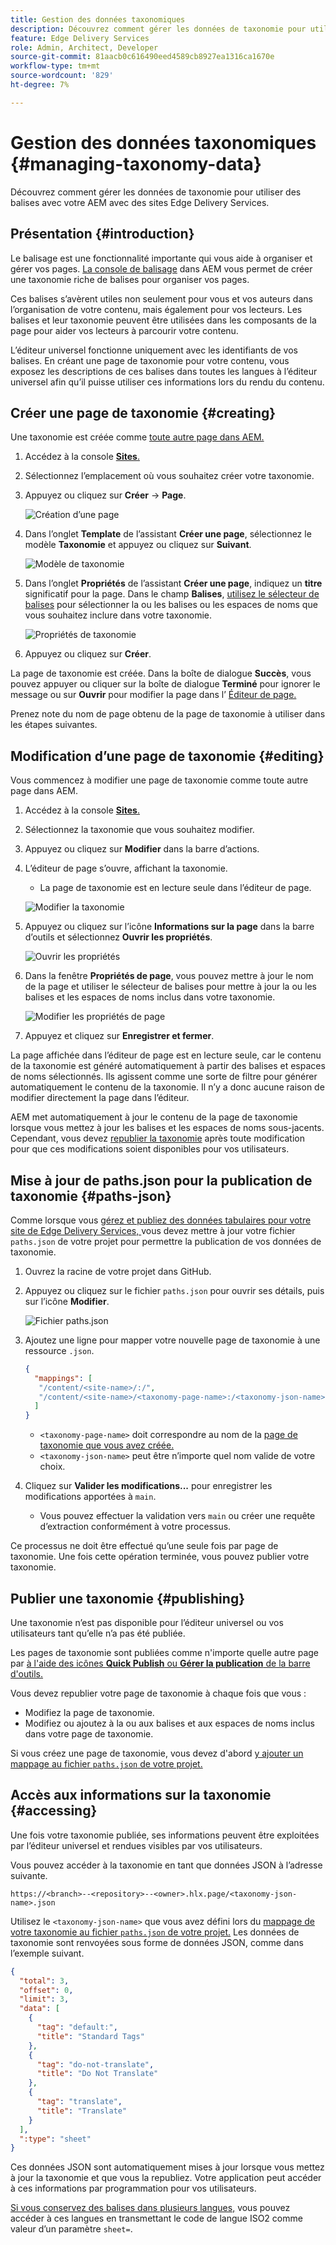 ```yaml
---
title: Gestion des données taxonomiques
description: Découvrez comment gérer les données de taxonomie pour utiliser des balises avec votre AEM avec des sites Edge Delivery Services.
feature: Edge Delivery Services
role: Admin, Architect, Developer
source-git-commit: 81aacb0c616490eed4589cb8927ea1316ca1670e
workflow-type: tm+mt
source-wordcount: '829'
ht-degree: 7%

---
```



# Gestion des données taxonomiques {#managing-taxonomy-data}

Découvrez comment gérer les données de taxonomie pour utiliser des balises avec votre AEM avec des sites Edge Delivery Services.

## Présentation {#introduction}

Le balisage est une fonctionnalité importante qui vous aide à organiser et gérer vos pages. [La console de balisage](/help/sites-cloud/administering/tags.md#tagging-console) dans AEM vous permet de créer une taxonomie riche de balises pour organiser vos pages.

Ces balises s’avèrent utiles non seulement pour vous et vos auteurs dans l’organisation de votre contenu, mais également pour vos lecteurs. Les balises et leur taxonomie peuvent être utilisées dans les composants de la page pour aider vos lecteurs à parcourir votre contenu.

L’éditeur universel fonctionne uniquement avec les identifiants de vos balises. En créant une page de taxonomie pour votre contenu, vous exposez les descriptions de ces balises dans toutes les langues à l’éditeur universel afin qu’il puisse utiliser ces informations lors du rendu du contenu.

## Créer une page de taxonomie {#creating}

Une taxonomie est créée comme [toute autre page dans AEM.](/help/sites-cloud/authoring/sites-console/creating-pages.md)

1. Accédez à la console [**Sites**.](/help/sites-cloud/authoring/sites-console/introduction.md)

1. Sélectionnez l’emplacement où vous souhaitez créer votre taxonomie.

1. Appuyez ou cliquez sur **Créer** -> **Page**.

   ![Création d’une page](assets/taxonomy/create-page.png)

1. Dans l’onglet **Template** de l’assistant **Créer une page**, sélectionnez le modèle **Taxonomie** et appuyez ou cliquez sur **Suivant**.

   ![Modèle de taxonomie](assets/taxonomy/taxonomy-template.png)

1. Dans l’onglet **Propriétés** de l’assistant **Créer une page**, indiquez un **titre** significatif pour la page. Dans le champ **Balises**, [utilisez le sélecteur de balises](/help/sites-cloud/authoring/sites-console/tags.md) pour sélectionner la ou les balises ou les espaces de noms que vous souhaitez inclure dans votre taxonomie.

   ![Propriétés de taxonomie](assets/taxonomy/create-page-wizard-properties.png)

1. Appuyez ou cliquez sur **Créer**.

La page de taxonomie est créée. Dans la boîte de dialogue **Succès**, vous pouvez appuyer ou cliquer sur la boîte de dialogue **Terminé** pour ignorer le message ou sur **Ouvrir** pour modifier la page dans l’ [Éditeur de page.](/help/sites-cloud/authoring/page-editor/introduction.md)

Prenez note du nom de page obtenu de la page de taxonomie à utiliser dans les étapes suivantes.

## Modification d’une page de taxonomie {#editing}

Vous commencez à modifier une page de taxonomie comme toute autre page dans AEM.

1. Accédez à la console [**Sites**.](/help/sites-cloud/authoring/sites-console/introduction.md)

1. Sélectionnez la taxonomie que vous souhaitez modifier.

1. Appuyez ou cliquez sur **Modifier** dans la barre d’actions.

1. L’éditeur de page s’ouvre, affichant la taxonomie.

   * La page de taxonomie est en lecture seule dans l’éditeur de page.

   ![Modifier la taxonomie](assets/taxonomy/edit-page.png)

1. Appuyez ou cliquez sur l’icône **Informations sur la page** dans la barre d’outils et sélectionnez **Ouvrir les propriétés**.

   ![Ouvrir les propriétés](assets/taxonomy/open-properties.png)

1. Dans la fenêtre **Propriétés de page**, vous pouvez mettre à jour le nom de la page et utiliser le sélecteur de balises pour mettre à jour la ou les balises et les espaces de noms inclus dans votre taxonomie.

   ![Modifier les propriétés de page](assets/taxonomy/edit-properties.png)

1. Appuyez et cliquez sur **Enregistrer et fermer**.

La page affichée dans l’éditeur de page est en lecture seule, car le contenu de la taxonomie est généré automatiquement à partir des balises et espaces de noms sélectionnés. Ils agissent comme une sorte de filtre pour générer automatiquement le contenu de la taxonomie. Il n’y a donc aucune raison de modifier directement la page dans l’éditeur.

AEM met automatiquement à jour le contenu de la page de taxonomie lorsque vous mettez à jour les balises et les espaces de noms sous-jacents. Cependant, vous devez [republier la taxonomie](#publishing) après toute modification pour que ces modifications soient disponibles pour vos utilisateurs.

## Mise à jour de paths.json pour la publication de taxonomie {#paths-json}

Comme lorsque vous [ gérez et publiez des données tabulaires pour votre site de Edge Delivery Services, ](/help/edge/wysiwyg-authoring/tabular-data.md) vous devez mettre à jour votre fichier `paths.json` de votre projet pour permettre la publication de vos données de taxonomie.

1. Ouvrez la racine de votre projet dans GitHub.

1. Appuyez ou cliquez sur le fichier `paths.json` pour ouvrir ses détails, puis sur l’icône **Modifier**.

   ![Fichier paths.json](assets/taxonomy/paths-json.png)

1. Ajoutez une ligne pour mapper votre nouvelle page de taxonomie à une ressource `.json`.

   ```json
   {
     "mappings": [
      "/content/<site-name>/:/",
      "/content/<site-name>/<taxonomy-page-name>:/<taxonomy-json-name>.json"
     ]
   }
   ```

   * `<taxonomy-page-name>` doit correspondre au nom de la [page de taxonomie que vous avez créée.](#creating)
   * `<taxonomy-json-name>` peut être n’importe quel nom valide de votre choix.

1. Cliquez sur **Valider les modifications...** pour enregistrer les modifications apportées à `main`.

   * Vous pouvez effectuer la validation vers `main` ou créer une requête d’extraction conformément à votre processus.

Ce processus ne doit être effectué qu’une seule fois par page de taxonomie. Une fois cette opération terminée, vous pouvez publier votre taxonomie.

## Publier une taxonomie {#publishing}

Une taxonomie n’est pas disponible pour l’éditeur universel ou vos utilisateurs tant qu’elle n’a pas été publiée.

Les pages de taxonomie sont publiées comme n&#39;importe quelle autre page par [à l&#39;aide des icônes **Quick Publish** ou **Gérer la publication** de la barre d&#39;outils.](/help/sites-cloud/authoring/sites-console/publishing-pages.md)

Vous devez republier votre page de taxonomie à chaque fois que vous :

* Modifiez la page de taxonomie.
* Modifiez ou ajoutez à la ou aux balises et aux espaces de noms inclus dans votre page de taxonomie.

Si vous créez une page de taxonomie, vous devez d&#39;abord [y ajouter un mappage au fichier `paths.json` de votre projet.](#paths-json)

## Accès aux informations sur la taxonomie {#accessing}

Une fois votre taxonomie publiée, ses informations peuvent être exploitées par l’éditeur universel et rendues visibles par vos utilisateurs.

Vous pouvez accéder à la taxonomie en tant que données JSON à l’adresse suivante.

`https://<branch>--<repository>--<owner>.hlx.page/<taxonomy-json-name>.json`

Utilisez le `<taxonomy-json-name>` que vous avez défini lors du [mappage de votre taxonomie au fichier `paths.json` de votre projet.](#paths-json) Les données de taxonomie sont renvoyées sous forme de données JSON, comme dans l’exemple suivant.

```json
{
  "total": 3,
  "offset": 0,
  "limit": 3,
  "data": [
    {
      "tag": "default:",
      "title": "Standard Tags"
    },
    {
      "tag": "do-not-translate",
      "title": "Do Not Translate"
    },
    {
      "tag": "translate",
      "title": "Translate"
    }
  ],
  ":type": "sheet"
}
```

Ces données JSON sont automatiquement mises à jour lorsque vous mettez à jour la taxonomie et que vous la republiez. Votre application peut accéder à ces informations par programmation pour vos utilisateurs.

[Si vous conservez des balises dans plusieurs langues,](/help/sites-cloud/administering/tags.md#managing-tags-in-different-languages) vous pouvez accéder à ces langues en transmettant le code de langue ISO2 comme valeur d’un paramètre `sheet=`.
